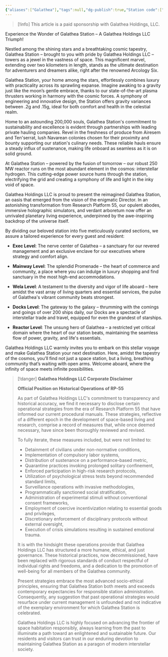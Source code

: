 ```yaml
---
{"aliases":["Galathea"],"tags":null,"dg-publish":true,"Station code":["T02","A07"],"permalink":"/narrative/locations/worlds/galathea-station/","dgPassFrontmatter":true}
---
```


> [!info]
> This article is a paid sponsorship with Galathea Holdings, LLC.

Experience the Wonder of Galathea Station – A Galathea Holdings LLC Triumph!

Nestled among the shining stars and a breathtaking cosmic tapestry, Galathea Station – brought to you with pride by Galathea Holdings LLC – towers as a jewel in the vastness of space. This magnificent marvel, extending over two kilometers in length, stands as the ultimate destination for adventurers and dreamers alike, right after the renowned Arcology Six.

Galathea Station, your home among the stars, effortlessly combines luxury with practicality across its sprawling expanse. Imagine awaking to a gravity just like the moon’s gentle embrace, thanks to our state-of-the-art plasma thrusters working in harmony with the cosmic forces. A symphony of engineering and innovative design, the Station offers gravity variances between .2g and .15g, ideal for both comfort and health in the celestial realm.

Home to an astounding 200,000 souls, Galathea Station's commitment to sustainability and excellence is evident through partnerships with leading private hauling companies. Revel in the freshness of produce from Airesem and Ten'serrat, lush Navarean colonies chosen for their proximity and bounty supporting our station's culinary needs. These reliable hauls ensure a steady influx of sustenance, making life onboard as seamless as it is on solid ground.

At Galathea Station – powered by the fusion of tomorrow – our robust 250 MW reactor runs on the most abundant element in the cosmos: interstellar hydrogen. This cutting-edge power source hums through the station, electrifying the grid and creating a symphony of life and light in the inky void of space.

Galathea Holdings LLC is proud to present the reimagined Galathea Station, an oasis that emerged from the vision of the enigmatic Director. In an astonishing transformation from Research Platform 55, our opulent abodes, immersive holographic simulators, and verdant arboretum now offer an unrivaled planetary living experience, underpinned by the awe-inspiring backdrop of the universe itself.

By dividing our beloved station into five meticulously curated sections, we assure a tailored experience for every guest and resident:

- **Exec Level**: The nerve center of Galathea – a sanctuary for our revered management and an exclusive enclave for our executives where strategy and comfort align.

- **Mainway Level**: The splendid Promenade – the heart of commerce and community, a place where you can indulge in luxury shopping and find sanctuary in the most high-end accommodations.

- **Wela Level**: A testament to the diversity and vigor of life aboard – here amidst the vast array of living quarters and essential services, the pulse of Galathea's vibrant community beats strongest.

- **Docks Level**: The gateway to the galaxy – thrumming with the comings and goings of over 200 ships daily, our Docks are a spectacle of interstellar trade and travel, equipped for even the grandest of starships.

- **Reactor Level**: The unsung hero of Galathea – a restricted yet critical domain where the heart of our station beats, maintaining the seamless flow of power, gravity, and life's essentials.

Galathea Holdings LLC warmly invites you to embark on this stellar voyage and make Galathea Station your next destination. Here, amidst the tapestry of the cosmos, you’ll find not just a space station, but a living, breathing community that’s waiting with open arms. Welcome aboard, where the infinity of space meets infinite possibilities.


>[!danger] **Galathea Holdings LLC Corporate Disclaimer**
>
>**Official Position on Historical Operations of RP-55**
>
>As part of Galathea Holdings LLC's commitment to transparency and historical accuracy, we find it necessary to disclose certain operational strategies from the era of Research Platform 55 that have informed our current procedural manuals. These strategies, reflective of a different epoch in the development of space-based living and research, comprise a record of measures that, while once deemed necessary, have since been thoroughly reviewed and revised.
>
>To fully iterate, these measures included, but were not limited to:
>
>- Detainment of civilians under non-normative conditions,
>- Implementation of compulsory labor systems,
>- Distribution of sustenance on a performance-based metric,
>- Quarantine practices invoking prolonged solitary confinement,
>- Enforced participation in high-risk research protocols,
>- Utilization of psychological stress tests beyond recommended standard limits,
>- Surveillance operations with invasive methodologies,
>- Programmatically sanctioned social stratification,
>- Administration of experimental stimuli without conventional consent frameworks,
>- Employment of coercive incentivization relating to essential goods and privileges,
>- Discretionary enforcement of disciplinary protocols without external oversight,
>- Execution of crisis simulations resulting in sustained emotional trauma.
>
>It is with the hindsight these operations provide that Galathea Holdings LLC has structured a more humane, ethical, and just governance. These historical practices, now decommissioned, have been replaced with rigorous standards of conduct respectful of individual rights and freedoms, and a dedication to the promotion of well-being for all members of the Galathea community.
>
>Present strategies embrace the most advanced socio-ethical principles, ensuring that Galathea Station both meets and exceeds contemporary expectancies for responsible station administration. Consequently, any suggestion that past operational strategies would resurface under current management is unfounded and not indicative of the exemplary environment for which Galathea Station is celebrated.
>
>Galathea Holdings LLC is highly focused on advancing the frontier of space habitation responsibly, always learning from the past to illuminate a path toward an enlightened and sustainable future. Our residents and visitors can trust in our enduring devotion to maintaining Galathea Station as a paragon of modern interstellar society.